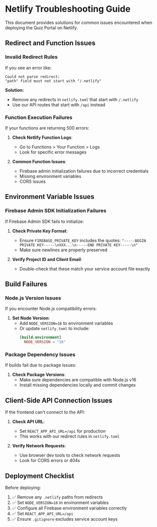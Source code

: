 # Netlify Troubleshooting Guide

This document provides solutions for common issues encountered when deploying the Quiz Portal on Netlify.

## Redirect and Function Issues

### Invalid Redirect Rules

If you see an error like:
```
Could not parse redirect:
"path" field must not start with "/.netlify"
```

**Solution:**
- Remove any redirects in `netlify.toml` that start with `/.netlify`
- Use our API routes that start with `/api` instead

### Function Execution Failures

If your functions are returning 500 errors:

1. **Check Netlify Function Logs**:
   - Go to Functions > Your Function > Logs
   - Look for specific error messages

2. **Common Function Issues**:
   - Firebase admin initialization failures due to incorrect credentials
   - Missing environment variables
   - CORS issues

## Environment Variable Issues

### Firebase Admin SDK Initialization Failures

If Firebase Admin SDK fails to initialize:

1. **Check Private Key Format**:
   - Ensure `FIREBASE_PRIVATE_KEY` includes the quotes: `"-----BEGIN PRIVATE KEY-----\nXXX...\n-----END PRIVATE KEY-----\n"`
   - Make sure newlines are properly preserved

2. **Verify Project ID and Client Email**:
   - Double-check that these match your service account file exactly

## Build Failures

### Node.js Version Issues

If you encounter Node.js compatibility errors:

1. **Set Node Version**:
   - Add `NODE_VERSION=16` to environment variables
   - Or update `netlify.toml` to include:
     ```toml
     [build.environment]
       NODE_VERSION = "16"
     ```

### Package Dependency Issues

If builds fail due to package issues:

1. **Check Package Versions**:
   - Make sure dependencies are compatible with Node.js v16
   - Install missing dependencies locally and commit changes

## Client-Side API Connection Issues

If the frontend can't connect to the API:

1. **Check API URL**:
   - Set `REACT_APP_API_URL=/api` for production
   - This works with our redirect rules in `netlify.toml`

2. **Verify Network Requests**:
   - Use browser dev tools to check network requests
   - Look for CORS errors or 404s

## Deployment Checklist

Before deploying:

1. ✅ Remove any `.netlify` paths from redirects
2. ✅ Set `NODE_VERSION=16` in environment variables
3. ✅ Configure all Firebase environment variables correctly
4. ✅ Set `REACT_APP_API_URL=/api`
5. ✅ Ensure `.gitignore` excludes service account keys
